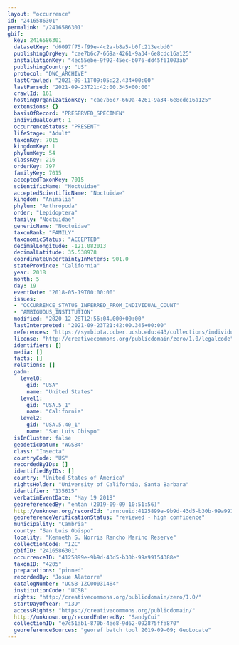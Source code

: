 ```yaml
---
layout: "occurrence"
id: "2416586301"
permalink: "/2416586301"
gbif:
  key: 2416586301
  datasetKey: "d6097f75-f99e-4c2a-b8a5-b0fc213ecbd0"
  publishingOrgKey: "cae7b6c7-669a-4261-9a34-6e8cdc16a125"
  installationKey: "4ec55ebe-9f92-45ec-b076-dd45f61003ab"
  publishingCountry: "US"
  protocol: "DWC_ARCHIVE"
  lastCrawled: "2021-09-11T09:05:22.434+00:00"
  lastParsed: "2021-09-23T21:42:00.345+00:00"
  crawlId: 161
  hostingOrganizationKey: "cae7b6c7-669a-4261-9a34-6e8cdc16a125"
  extensions: {}
  basisOfRecord: "PRESERVED_SPECIMEN"
  individualCount: 1
  occurrenceStatus: "PRESENT"
  lifeStage: "Adult"
  taxonKey: 7015
  kingdomKey: 1
  phylumKey: 54
  classKey: 216
  orderKey: 797
  familyKey: 7015
  acceptedTaxonKey: 7015
  scientificName: "Noctuidae"
  acceptedScientificName: "Noctuidae"
  kingdom: "Animalia"
  phylum: "Arthropoda"
  order: "Lepidoptera"
  family: "Noctuidae"
  genericName: "Noctuidae"
  taxonRank: "FAMILY"
  taxonomicStatus: "ACCEPTED"
  decimalLongitude: -121.082013
  decimalLatitude: 35.538978
  coordinateUncertaintyInMeters: 901.0
  stateProvince: "California"
  year: 2018
  month: 5
  day: 19
  eventDate: "2018-05-19T00:00:00"
  issues:
  - "OCCURRENCE_STATUS_INFERRED_FROM_INDIVIDUAL_COUNT"
  - "AMBIGUOUS_INSTITUTION"
  modified: "2020-12-28T12:56:04.000+00:00"
  lastInterpreted: "2021-09-23T21:42:00.345+00:00"
  references: "https://symbiota.ccber.ucsb.edu:443/collections/individual/index.php?occid=135615"
  license: "http://creativecommons.org/publicdomain/zero/1.0/legalcode"
  identifiers: []
  media: []
  facts: []
  relations: []
  gadm:
    level0:
      gid: "USA"
      name: "United States"
    level1:
      gid: "USA.5_1"
      name: "California"
    level2:
      gid: "USA.5.40_1"
      name: "San Luis Obispo"
  isInCluster: false
  geodeticDatum: "WGS84"
  class: "Insecta"
  countryCode: "US"
  recordedByIDs: []
  identifiedByIDs: []
  country: "United States of America"
  rightsHolder: "University of California, Santa Barbara"
  identifier: "135615"
  verbatimEventDate: "May 19 2018"
  georeferencedBy: "entan (2019-09-09 10:51:56)"
  http://unknown.org/recordId: "urn:uuid:4125899e-9b9d-43d5-b30b-99a99154388e"
  georeferenceVerificationStatus: "reviewed - high confidence"
  municipality: "Cambria"
  county: "San Luis Obispo"
  locality: "Kenneth S. Norris Rancho Marino Reserve"
  collectionCode: "IZC"
  gbifID: "2416586301"
  occurrenceID: "4125899e-9b9d-43d5-b30b-99a99154388e"
  taxonID: "4205"
  preparations: "pinned"
  recordedBy: "Josue Alatorre"
  catalogNumber: "UCSB-IZC00031484"
  institutionCode: "UCSB"
  rights: "http://creativecommons.org/publicdomain/zero/1.0/"
  startDayOfYear: "139"
  accessRights: "https://creativecommons.org/publicdomain/"
  http://unknown.org/recordEnteredBy: "SandyCui"
  collectionID: "e7c51ab1-870b-4ee8-9d62-092875ffa870"
  georeferenceSources: "georef batch tool 2019-09-09; GeoLocate"
---
```

